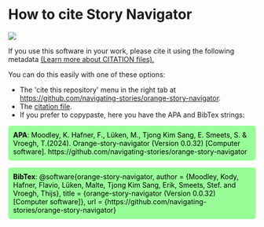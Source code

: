 <style>
.mint-green-code-block {
    background-color: #98FF98; /* Mint green background */
    color: black;              /* Black text color */
    padding: 10px;             /* Padding around the text */
    border-radius: 5px;        /* Rounded corners */
}
.mint-green-code-block b {
    font-weight: bold;         /* Bold text */
}
</style>


How to cite Story Navigator
=======
![](../../doc/widgets/images/storynavigator_logo_small.png)


If you use this software in your work, please cite it using the following metadata [(Learn more about CITATION files).](https://docs.github.com/en/repositories/managing-your-repositorys-settings-and-features/customizing-your-repository/about-citation-files)

You can do this easily with one of these options:
- The 'cite this repository' menu in the right tab at https://github.com/navigating-stories/orange-story-navigator.
- The [citation file](https://github.com/navigating-stories/orange-story-navigator/blob/docs/CITATION.cff). 
- If you prefer to copypaste, here you have the APA and BibTex strings:  
<p class="mint-green-code-block">
<b>APA</b>: Moodley, K. Hafner, F., Lüken, M., Tjong Kim Sang, E. Smeets, S. & 
Vroegh, T.(2024). Orange-story-navigator (Version 0.0.32) [Computer software].
https://github.com/navigating-stories/orange-story-navigator
</p>
<p class="mint-green-code-block">
<b>BibTex</b>: @software{orange-story-navigator,
  author = {Moodley, Kody, Hafner, Flavio, Lüken, Malte, Tjong Kim Sang, Erik,
  Smeets, Stef. and Vroegh, Thijs}, title = {orange-story-navigator 
  (Version 0.0.32) [Computer software]},
  url = {https://github.com/navigating-stories/orange-story-navigator}
</p>